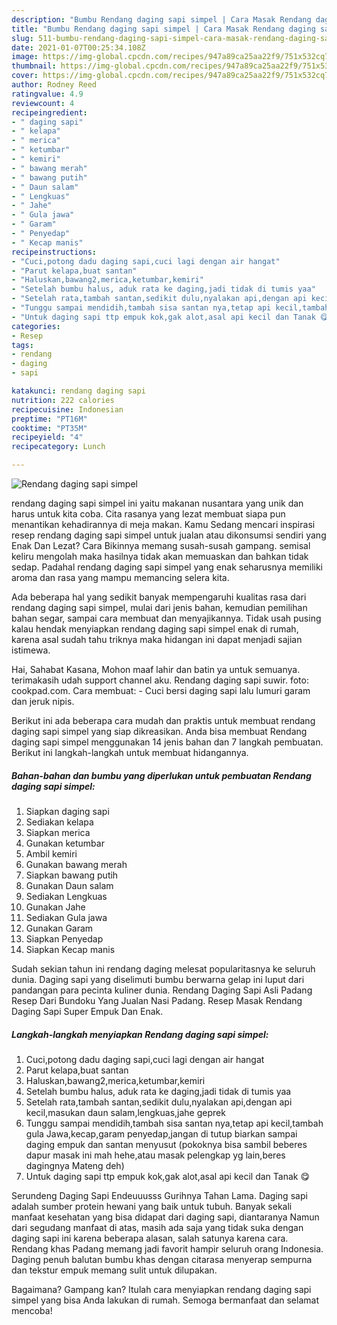 ```yaml
---
description: "Bumbu Rendang daging sapi simpel | Cara Masak Rendang daging sapi simpel Yang Enak dan Simpel"
title: "Bumbu Rendang daging sapi simpel | Cara Masak Rendang daging sapi simpel Yang Enak dan Simpel"
slug: 511-bumbu-rendang-daging-sapi-simpel-cara-masak-rendang-daging-sapi-simpel-yang-enak-dan-simpel
date: 2021-01-07T00:25:34.108Z
image: https://img-global.cpcdn.com/recipes/947a89ca25aa22f9/751x532cq70/rendang-daging-sapi-simpel-foto-resep-utama.jpg
thumbnail: https://img-global.cpcdn.com/recipes/947a89ca25aa22f9/751x532cq70/rendang-daging-sapi-simpel-foto-resep-utama.jpg
cover: https://img-global.cpcdn.com/recipes/947a89ca25aa22f9/751x532cq70/rendang-daging-sapi-simpel-foto-resep-utama.jpg
author: Rodney Reed
ratingvalue: 4.9
reviewcount: 4
recipeingredient:
- " daging sapi"
- " kelapa"
- " merica"
- " ketumbar"
- " kemiri"
- " bawang merah"
- " bawang putih"
- " Daun salam"
- " Lengkuas"
- " Jahe"
- " Gula jawa"
- " Garam"
- " Penyedap"
- " Kecap manis"
recipeinstructions:
- "Cuci,potong dadu daging sapi,cuci lagi dengan air hangat"
- "Parut kelapa,buat santan"
- "Haluskan,bawang2,merica,ketumbar,kemiri"
- "Setelah bumbu halus, aduk rata ke daging,jadi tidak di tumis yaa"
- "Setelah rata,tambah santan,sedikit dulu,nyalakan api,dengan api kecil,masukan daun salam,lengkuas,jahe geprek"
- "Tunggu sampai mendidih,tambah sisa santan nya,tetap api kecil,tambah gula Jawa,kecap,garam penyedap,jangan di tutup biarkan sampai daging empuk dan santan menyusut (pokoknya bisa sambil beberes dapur masak ini mah hehe,atau masak pelengkap yg lain,beres dagingnya Mateng deh)"
- "Untuk daging sapi ttp empuk kok,gak alot,asal api kecil dan Tanak 😋"
categories:
- Resep
tags:
- rendang
- daging
- sapi

katakunci: rendang daging sapi 
nutrition: 222 calories
recipecuisine: Indonesian
preptime: "PT16M"
cooktime: "PT35M"
recipeyield: "4"
recipecategory: Lunch

---
```



![Rendang daging sapi simpel](https://img-global.cpcdn.com/recipes/947a89ca25aa22f9/751x532cq70/rendang-daging-sapi-simpel-foto-resep-utama.jpg)


rendang daging sapi simpel ini yaitu makanan nusantara yang unik dan harus untuk kita coba. Cita rasanya yang lezat membuat siapa pun menantikan kehadirannya di meja makan.
Kamu Sedang mencari inspirasi resep rendang daging sapi simpel untuk jualan atau dikonsumsi sendiri yang Enak Dan Lezat? Cara Bikinnya memang susah-susah gampang. semisal keliru mengolah maka hasilnya tidak akan memuaskan dan bahkan tidak sedap. Padahal rendang daging sapi simpel yang enak seharusnya memiliki aroma dan rasa yang mampu memancing selera kita.

Ada beberapa hal yang sedikit banyak mempengaruhi kualitas rasa dari rendang daging sapi simpel, mulai dari jenis bahan, kemudian pemilihan bahan segar, sampai cara membuat dan menyajikannya. Tidak usah pusing kalau hendak menyiapkan rendang daging sapi simpel enak di rumah, karena asal sudah tahu triknya maka hidangan ini dapat menjadi sajian istimewa.

Hai, Sahabat Kasana, Mohon maaf lahir dan batin ya untuk semuanya. terimakasih udah support channel aku. Rendang daging sapi suwir. foto: cookpad.com. Cara membuat: - Cuci bersi daging sapi lalu lumuri garam dan jeruk nipis.


Berikut ini ada beberapa cara mudah dan praktis untuk membuat rendang daging sapi simpel yang siap dikreasikan. Anda bisa membuat Rendang daging sapi simpel menggunakan 14 jenis bahan dan 7 langkah pembuatan. Berikut ini langkah-langkah untuk membuat hidangannya.

<!--inarticleads1-->

##### Bahan-bahan dan bumbu yang diperlukan untuk pembuatan Rendang daging sapi simpel:

1. Siapkan  daging sapi
1. Sediakan  kelapa
1. Siapkan  merica
1. Gunakan  ketumbar
1. Ambil  kemiri
1. Gunakan  bawang merah
1. Siapkan  bawang putih
1. Gunakan  Daun salam
1. Sediakan  Lengkuas
1. Gunakan  Jahe
1. Sediakan  Gula jawa
1. Gunakan  Garam
1. Siapkan  Penyedap
1. Siapkan  Kecap manis


Sudah sekian tahun ini rendang daging melesat popularitasnya ke seluruh dunia. Daging sapi yang diselimuti bumbu berwarna gelap ini luput dari pandangan para pecinta kuliner dunia. Rendang Daging Sapi Asli Padang Resep Dari Bundoku Yang Jualan Nasi Padang. Resep Masak Rendang Daging Sapi Super Empuk Dan Enak. 

<!--inarticleads2-->

##### Langkah-langkah menyiapkan Rendang daging sapi simpel:

1. Cuci,potong dadu daging sapi,cuci lagi dengan air hangat
1. Parut kelapa,buat santan
1. Haluskan,bawang2,merica,ketumbar,kemiri
1. Setelah bumbu halus, aduk rata ke daging,jadi tidak di tumis yaa
1. Setelah rata,tambah santan,sedikit dulu,nyalakan api,dengan api kecil,masukan daun salam,lengkuas,jahe geprek
1. Tunggu sampai mendidih,tambah sisa santan nya,tetap api kecil,tambah gula Jawa,kecap,garam penyedap,jangan di tutup biarkan sampai daging empuk dan santan menyusut (pokoknya bisa sambil beberes dapur masak ini mah hehe,atau masak pelengkap yg lain,beres dagingnya Mateng deh)
1. Untuk daging sapi ttp empuk kok,gak alot,asal api kecil dan Tanak 😋


Serundeng Daging Sapi Endeuuusss Gurihnya Tahan Lama. Daging sapi adalah sumber protein hewani yang baik untuk tubuh. Banyak sekali manfaat kesehatan yang bisa didapat dari daging sapi, diantaranya Namun dari segudang manfaat di atas, masih ada saja yang tidak suka dengan daging sapi ini karena beberapa alasan, salah satunya karena cara. Rendang khas Padang memang jadi favorit hampir seluruh orang Indonesia. Daging penuh balutan bumbu khas dengan citarasa menyerap sempurna dan tekstur empuk memang sulit untuk dilupakan. 

Bagaimana? Gampang kan? Itulah cara menyiapkan rendang daging sapi simpel yang bisa Anda lakukan di rumah. Semoga bermanfaat dan selamat mencoba!
